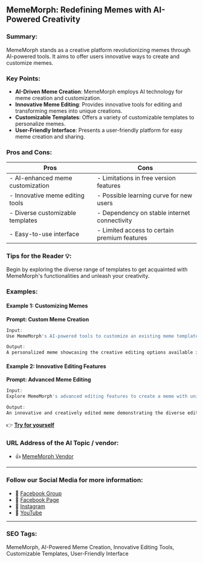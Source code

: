 ## MemeMorph: Redefining Memes with AI-Powered Creativity

### Summary:

MemeMorph stands as a creative platform revolutionizing memes through AI-powered tools. It aims to offer users innovative ways to create and customize memes.

### Key Points:

- **AI-Driven Meme Creation**: MemeMorph employs AI technology for meme creation and customization.
- **Innovative Meme Editing**: Provides innovative tools for editing and transforming memes into unique creations.
- **Customizable Templates**: Offers a variety of customizable templates to personalize memes.
- **User-Friendly Interface**: Presents a user-friendly platform for easy meme creation and sharing.

### Pros and Cons:

| Pros                               | Cons                                          |
|------------------------------------|-----------------------------------------------|
| - AI-enhanced meme customization   | - Limitations in free version features         |
| - Innovative meme editing tools    | - Possible learning curve for new users        |
| - Diverse customizable templates  | - Dependency on stable internet connectivity  |
| - Easy-to-use interface            | - Limited access to certain premium features   |

### Tips for the Reader 💡:
Begin by exploring the diverse range of templates to get acquainted with MemeMorph's functionalities and unleash your creativity.

### Examples:

#### Example 1: Customizing Memes
**Prompt: Custom Meme Creation**

```dart
Input:
Use MemeMorph's AI-powered tools to customize an existing meme template.

Output:
A personalized meme showcasing the creative editing options available in MemeMorph.
```

#### Example 2: Innovative Editing Features
**Prompt: Advanced Meme Editing**

```dart
Input:
Explore MemeMorph's advanced editing features to create a meme with unique transformations.

Output:
An innovative and creatively edited meme demonstrating the diverse editing capabilities of MemeMorph.
```

👉 <a href="https://www.mememorph.com/" target="_blank" rel="noopener">**Try for yourself**</a>

### URL Address of the AI Topic / vendor:

- 👍 <a href="https://www.mememorph.com/" target="_blank" rel="noopener">MemeMorph Vendor</a>

<hr>

### Follow our Social Media for more information:

- 📘 <a href="https://www.facebook.com/groups/trionxai" target="_blank">Facebook Group</a>
- 📄 <a href="https://www.facebook.com/ai.trionxai" target="_blank">Facebook Page</a>
- 📸 <a href="https://www.instagram.com/trionxai/" target="_blank">Instagram</a>
- 🎥 <a href="https://www.youtube.com/@robotdocs/" target="_blank">YouTube</a>

<hr>


### SEO Tags:
MemeMorph, AI-Powered Meme Creation, Innovative Editing Tools, Customizable Templates, User-Friendly Interface

